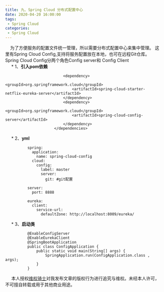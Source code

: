 ```yaml
---
title: 九、Spring Cloud 分布式配置中心
date: 2020-04-20 16:00:00
tags:
 - Spring Cloud
categories:
 - Spring Cloud
---
```


&nbsp;&nbsp;&nbsp;&nbsp;为了方便服务的配置文件统一管理，所以需要分布式配置中心来集中管理。
这里有Spring Cloud Config,支持将服务配置放在本地，也可在远程Git仓库。Spring Cloud Config分两个角色Config server和 Config Client<br>
&nbsp;&nbsp;&nbsp;&nbsp;   * 1、**引入pom依赖**<br/> 

  
         
                              <dependency>
                                  <groupId>org.springframework.cloud</groupId>
                                  <artifactId>spring-cloud-starter-netflix-eureka-server</artifactId>
                              </dependency>
                              <dependency>
                                  <groupId>org.springframework.cloud</groupId>
                                  <artifactId>spring-cloud-config-server</artifactId>
                              </dependency>
                          </dependencies>
&nbsp;&nbsp;&nbsp;&nbsp;   * 2、**yml**<br/> 

         
              spring:
                application:
                  name: spring-cloud-config
                cloud:
                  config:
                    label: master
                    server:
                      git: #git配置
              
              server:
                port: 8888
              
              eureka:
                client:
                  service-url:
                    defaultZone: http://localhost:8009/eureka/


&nbsp;&nbsp;&nbsp;&nbsp;   * 3、**启动类**<br/> 


         
              @EnableConfigServer
              @EnableEurekaClient
              @SpringBootApplication
              public class ConfigApplication {
                  public static void main(String[] args) {
                      SpringApplication.run(ConfigApplication.class , args);
                  }
              }

&nbsp;&nbsp;&nbsp;&nbsp; 本人授权[维权骑士](http://rightknights.com)对我发布文章的版权行为进行追究与维权。未经本人许可，不可擅自转载或用于其他商业用途。


 